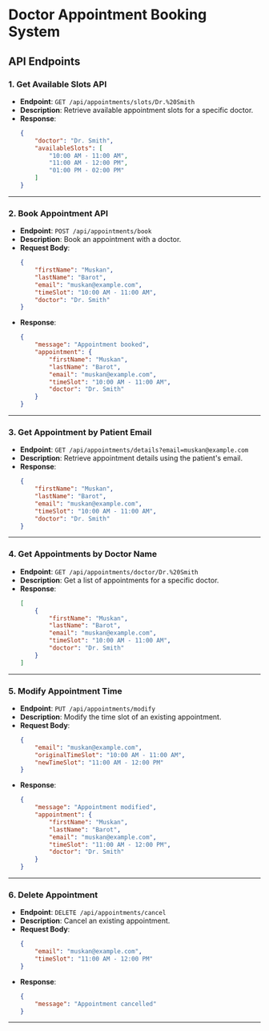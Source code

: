 # Doctor Appointment Booking System

## API Endpoints

### 1. Get Available Slots API
   - **Endpoint**: `GET /api/appointments/slots/Dr.%20Smith`
   - **Description**: Retrieve available appointment slots for a specific doctor.
   - **Response**:
     ```json
     {
         "doctor": "Dr. Smith",
         "availableSlots": [
             "10:00 AM - 11:00 AM",
             "11:00 AM - 12:00 PM",
             "01:00 PM - 02:00 PM"
         ]
     }
     ```

---

### 2. Book Appointment API
   - **Endpoint**: `POST /api/appointments/book`
   - **Description**: Book an appointment with a doctor.
   - **Request Body**:
     ```json
     {
         "firstName": "Muskan",
         "lastName": "Barot",
         "email": "muskan@example.com",
         "timeSlot": "10:00 AM - 11:00 AM",
         "doctor": "Dr. Smith"
     }
     ```
   - **Response**:
     ```json
     {
         "message": "Appointment booked",
         "appointment": {
             "firstName": "Muskan",
             "lastName": "Barot",
             "email": "muskan@example.com",
             "timeSlot": "10:00 AM - 11:00 AM",
             "doctor": "Dr. Smith"
         }
     }
     ```

---

### 3. Get Appointment by Patient Email
   - **Endpoint**: `GET /api/appointments/details?email=muskan@example.com`
   - **Description**: Retrieve appointment details using the patient's email.
   - **Response**:
     ```json
     {
         "firstName": "Muskan",
         "lastName": "Barot",
         "email": "muskan@example.com",
         "timeSlot": "10:00 AM - 11:00 AM",
         "doctor": "Dr. Smith"
     }
     ```

---

### 4. Get Appointments by Doctor Name
   - **Endpoint**: `GET /api/appointments/doctor/Dr.%20Smith`
   - **Description**: Get a list of appointments for a specific doctor.
   - **Response**:
     ```json
     [
         {
             "firstName": "Muskan",
             "lastName": "Barot",
             "email": "muskan@example.com",
             "timeSlot": "10:00 AM - 11:00 AM",
             "doctor": "Dr. Smith"
         }
     ]
     ```

---

### 5. Modify Appointment Time
   - **Endpoint**: `PUT /api/appointments/modify`
   - **Description**: Modify the time slot of an existing appointment.
   - **Request Body**:
     ```json
     {
         "email": "muskan@example.com",
         "originalTimeSlot": "10:00 AM - 11:00 AM",
         "newTimeSlot": "11:00 AM - 12:00 PM"
     }
     ```
   - **Response**:
     ```json
     {
         "message": "Appointment modified",
         "appointment": {
             "firstName": "Muskan",
             "lastName": "Barot",
             "email": "muskan@example.com",
             "timeSlot": "11:00 AM - 12:00 PM",
             "doctor": "Dr. Smith"
         }
     }
     ```

---

### 6. Delete Appointment
   - **Endpoint**: `DELETE /api/appointments/cancel`
   - **Description**: Cancel an existing appointment.
   - **Request Body**:
     ```json
     {
         "email": "muskan@example.com",
         "timeSlot": "11:00 AM - 12:00 PM"
     }
     ```
   - **Response**:
     ```json
     {
         "message": "Appointment cancelled"
     }
     ```

---
